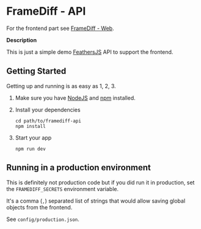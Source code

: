 # FrameDiff - API

For the frontend part see [FrameDiff - Web](https://github.com/andrejcremoznik/framediff-web).

**Description**

This is just a simple demo [FeathersJS](http://feathersjs.com) API to support the frontend.

## Getting Started

Getting up and running is as easy as 1, 2, 3.

1. Make sure you have [NodeJS](https://nodejs.org/) and [npm](https://www.npmjs.com/) installed.
2. Install your dependencies

    ```
    cd path/to/framediff-api
    npm install
    ```

3. Start your app

    ```
    npm run dev
    ```

## Running in a production environment

This is definitely not production code but if you did run it in production, set the `FRAMEDIFF_SECRETS` environment variable.

It's a comma (`,`) separated list of strings that would allow saving global objects from the frontend.

See `config/production.json`.

